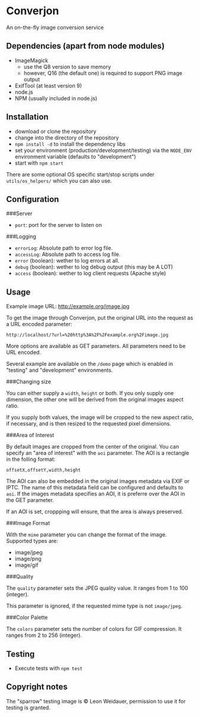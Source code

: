 Converjon
=========

An on-the-fly image conversion service

Dependencies (apart from node modules)
-
  * ImageMagick
    * use the Q8 version to save memory
    * however, Q16 (the default one) is required to support PNG image output
  * ExifTool (at least version 9)
  * node.js
  * NPM (usually included in node.js)

Installation
-

  * download or clone the repository
  * change into the directory of the repository
  * `npm install -d` to install the dependency libs
  * set your environment (production/development/testing) via the `NODE_ENV` environment variable (defaults to "development")
  * start with `npm start`

  There are some optional OS specific start/stop scripts under `utils/os_helpers/` which you can also use.

Configuration
-

###Server
 * `port`: port for the server to listen on

###Logging
 * `errorLog`: Absolute path to error log file.
 * `accessLog`: Absolute path to access log file.
 * `error` (boolean): wether to log errors at all.
 * `debug` (boolean): wether to log debug output (this may be A LOT)
 * `access` (boolean): wether to log client requests (Apache style)

Usage
-

Example image URL: http://example.org/image.jpg

To get the image through Converjon, put the original URL into the request as a URL encoded parameter:

    http://localhost/?url=%20http%3A%2F%2Fexample.org%2Fimage.jpg

More options are available as GET parameters. All parameters need to be URL encoded.

Several example are available on the `/demo` page which is enabled in "testing" and "development" environments.

###Changing size

You can either supply a `width`, `height` or both. If you only supply one dimension, the other one will be derived from the original images aspect ratio.

If you supply both values, the image will be cropped to the new aspect ratio, if necessary, and is then resized to the requested pixel dimensions.

###Area of Interest

By default images are cropped from the center of the original. You can specify an "area of interest" with the `aoi` parameter. The AOI is a rectangle in the folling format:
    
    offsetX,offsetY,width,height

The AOI can also be embedded in the original images metadata via EXIF or IPTC. The name of this metadata field can be configured and defaults to `aoi`. If the images metadata specifies an AOI, it is preferre over the AOI in the GET parameter.

If an AOI is set, croppping will ensure, that the area is always preserved.

###Image Format

With the `mime` parameter you can change the format of the image. Supported types are:
  * image/jpeg
  * image/png
  * image/gif

###Quality

The `quality` parameter sets the JPEG quality value. It ranges from 1 to 100 (integer).

This parameter is ignored, if the requested mime type is not `image/jpeg`.

###Color Palette

The `colors` parameter sets the number of colors for GIF compression. It ranges from 2 to 256 (integer).

Testing
-
  * Execute tests with `npm test`

Copyright notes
-
The "sparrow" testing image is © Leon Weidauer, permission to use it for testing is granted.
